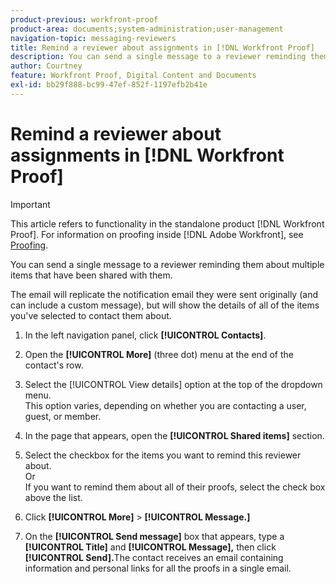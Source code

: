 ```yaml
---
product-previous: workfront-proof
product-area: documents;system-administration;user-management
navigation-topic: messaging-reviewers
title: Remind a reviewer about assignments in [!DNL Workfront Proof]
description: You can send a single message to a reviewer reminding them about multiple items that have been shared with them.
author: Courtney
feature: Workfront Proof, Digital Content and Documents
exl-id: bb29f888-bc99-47ef-852f-1197efb2b41e
---
```

# Remind a reviewer about assignments in [!DNL Workfront Proof]

>[!IMPORTANT]
>
>This article refers to functionality in the standalone product [!DNL Workfront Proof]. For information on proofing inside [!DNL Adobe Workfront], see [Proofing](../../../review-and-approve-work/proofing/proofing.md).

You can send a single message to a reviewer reminding them about multiple items that have been shared with them.

The email will replicate the notification email they were sent originally (and can include a custom message), but will show the details of all of the items you've selected to contact them about.

1. In the left navigation panel, click **[!UICONTROL Contacts]**.
1. Open the **[!UICONTROL More]** (three dot) menu at the end of the contact's row.
1. Select the [!UICONTROL View details] option at the top of the dropdown menu.\
   This option varies, depending on whether you are contacting a user, guest, or member.
1. In the page that appears, open the **[!UICONTROL Shared items]** section.
1. Select the checkbox for the items you want to remind this reviewer about.\
   Or\
   If you want to remind them about all of their proofs, select the check box above the list.

1. Click **[!UICONTROL More]** > **[!UICONTROL Message.]** 

1. On the **[!UICONTROL Send message]** box that appears, type a **[!UICONTROL Title]** and **[!UICONTROL Message],** then click **[!UICONTROL Send].**&#x200B;The contact receives an email containing information and personal links for all the proofs in a single email.

 
